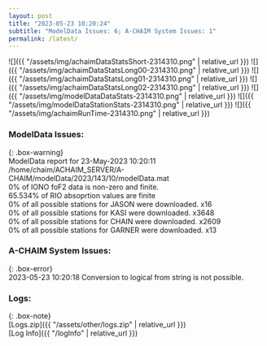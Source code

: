 ```yaml
---
layout: post
title: "2023-05-23 10:20:24"
subtitle: "ModelData Issues: 6; A-CHAIM System Issues: 1"
permalink: /latest/
---
```


![]({{ "/assets/img/achaimDataStatsShort-2314310.png" | relative_url }})
![]({{ "/assets/img/achaimDataStatsLong00-2314310.png" | relative_url }})
![]({{ "/assets/img/achaimDataStatsLong01-2314310.png" | relative_url }})
![]({{ "/assets/img/achaimDataStatsLong02-2314310.png" | relative_url }})
![]({{ "/assets/img/modelDataDataStats-2314310.png" | relative_url }})
![]({{ "/assets/img/modelDataStationStats-2314310.png" | relative_url }})
![]({{ "/assets/img/achaimRunTime-2314310.png" | relative_url }})


### ModelData Issues:  
  
{: .box-warning}  
 ModelData report for 23-May-2023 10:20:11   
 /home/chaim/ACHAIM_SERVER/A-CHAIM/modelData/2023/143/10/modelData.mat   
 0% of IONO foF2 data is non-zero and finite.   
 65.534% of RIO absoprtion values are finite   
 0% of all possible stations for JASON were downloaded. x16   
 0% of all possible stations for KASI were downloaded. x3648   
 0% of all possible stations for CHAIN were downloaded. x2609   
 0% of all possible stations for GARNER were downloaded. x13   
  
### A-CHAIM System Issues:  
  
{: .box-error}  
2023-05-23 10:20:18 Conversion to logical from string is not possible.  

### Logs:  
  
{: .box-note}  
[Logs.zip]({{ "/assets/other/logs.zip" | relative_url }})  
[Log Info]({{ "/logInfo" | relative_url }})  
